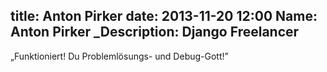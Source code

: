 title: Anton Pirker
date: 2013-11-20 12:00
Name: Anton Pirker
_Description: Django Freelancer
---
„Funktioniert! Du Problemlösungs- und Debug-Gott!”